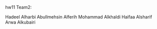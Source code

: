  hw11 
 Team2:

 Hadeel Alharbi
 Abullmehsin Alferih
 Mohammad Alkhaldi
 Haifaa Alsharif
 Arwa Alkubairi

